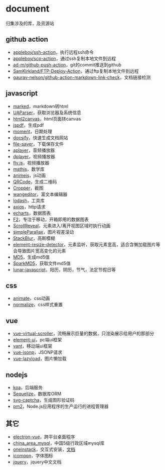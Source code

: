 # document
归集涉及的库，及资源站

## github action
+ [appleboy/ssh-action](https://github.com/appleboy/ssh-action)，执行远程ssh命令
+ [appleboy/scp-action](https://github.com/appleboy/scp-action)，通过ssh复制本地文件到远程
+ [ad-m/github-push-action](https://github.com/ad-m/github-push-action)，git的commit推送到github
+ [SamKirkland/FTP-Deploy-Action](https://github.com/SamKirkland/FTP-Deploy-Action)，通过ftp复制本地文件到远程
+ [gaurav-nelson/github-action-markdown-link-check](https://github.com/gaurav-nelson/github-action-markdown-link-check)，文档链接检测

## javascript
+ [marked](https://github.com/markedjs/marked)，markdown转html
+ [UAParser](https://github.com/faisalman/ua-parser-js)，获取浏览器及系统信息
+ [html2canvas](https://github.com/niklasvh/html2canvas)，html页面转canvas
+ [jspdf](https://github.com/parallax/jsPDF)，生成pdf
+ [moment](https://github.com/moment/moment)，日期处理
+ [docsify](https://github.com/docsifyjs/docsify)，快速生成文档网站
+ [file-saver](https://github.com/eligrey/FileSaver.js)，下载保存文件
+ [aplayer](https://github.com/DIYgod/APlayer)，音频播放器
+ [dplayer](https://github.com/DIYgod/DPlayer)，视频播放器
+ [flv.js](https://github.com/bilibili/flv.js)，视频播放器
+ [mathjs](https://github.com/josdejong/mathjs)，数学库
+ [animejs](https://github.com/juliangarnier/anime)，js动画
+ [QRCode](https://github.com/davidshimjs/qrcodejs)，生成二维码
+ [Cropper](https://github.com/fengyuanchen/cropperjs)，截图
+ [wangeditor](https://github.com/wangeditor-team/wangEditor)，富文本编辑器
+ [lodash](https://github.com/lodash/lodash)，工具库
+ [axios](https://github.com/axios/axios)，http请求
+ [echarts](https://github.com/apache/echarts)，数据图表
+ [F2](https://github.com/antvis/F2)，专注于移动，开箱即用的数据图表
+ [ScrollReveal](https://github.com/jlmakes/scrollreveal)，元素进入/离开视图区域时执行动画
+ [simpleParallax](https://github.com/geosigno/simpleParallax.js)，图片视差滚动
+ [StackBlur](https://github.com/flozz/StackBlur)，高斯模糊
+ [element-resize-detector](https://github.com/wnr/element-resize-detector)，元素监听，获取元素宽高，适合含懒加载图片等会导致图片宽高变化的元素
+ [MD5](https://github.com/pvorb/node-md5)，生成md5值
+ [SparkMD5](https://github.com/satazor/js-spark-md5)，获取文件md5值
+ [lunar-javascript](https://github.com/6tail/lunar-javascript)，阳历，阴历，节气，法定节假日等

## css
+ [animate](https://github.com/animate-css/animate.css)，css动画
+ [normalize](https://github.com/necolas/normalize.css)，css样式重置

## vue
+ [vue-virtual-scroller](https://github.com/Akryum/vue-virtual-scroller)，流畅展示巨量的数据，只渲染展示给用户的那部分
+ [element-ui](https://github.com/ElemeFE/element)，pc端ui框架
+ [vant](https://github.com/youzan/vant)，移动端ui框架
+ [vue-jsonp](https://github.com/LancerComet/vue-jsonp)，JSONP请求
+ [vue-lazyload](https://github.com/hilongjw/vue-lazyload)，图片懒加载

## nodejs
+ [koa](https://github.com/koajs/koa)，后端服务
+ [Sequelize](https://github.com/sequelize/sequelize)，数据库ORM
+ [svg-captcha](https://github.com/produck/svg-captcha)，生成图形验证码
+ [pm2](https://github.com/Unitech/pm2)，Node.js应用程序的生产运行的进程管理器

## 其它
+ [electron-vue](https://github.com/SimulatedGREG/electron-vue)，跨平台桌面程序
+ [china_area_mysql](https://github.com/kakuilan/china_area_mysql)，中国5级行政区域mysql库
+ [oneinstack](https://github.com/oneinstack/oneinstack)，交互式安装，[文档](https://oneinstack.com/)
+ [icomoon](https://icomoon.io/app/#/select)，字体图标
+ [jquery](https://jquery.cuishifeng.cn/index.html)，jquery中文文档